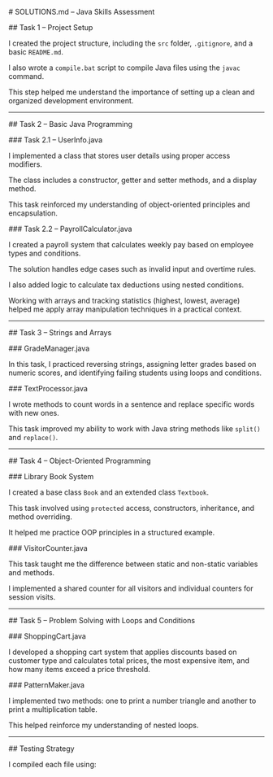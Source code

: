 \# SOLUTIONS.md – Java Skills Assessment



\## Task 1 – Project Setup

I created the project structure, including the `src` folder, `.gitignore`, and a basic `README.md`.  

I also wrote a `compile.bat` script to compile Java files using the `javac` command.  

This step helped me understand the importance of setting up a clean and organized development environment.



---



\## Task 2 – Basic Java Programming



\### Task 2.1 – UserInfo.java

I implemented a class that stores user details using proper access modifiers.  

The class includes a constructor, getter and setter methods, and a display method.  

This task reinforced my understanding of object-oriented principles and encapsulation.



\### Task 2.2 – PayrollCalculator.java

I created a payroll system that calculates weekly pay based on employee types and conditions.  

The solution handles edge cases such as invalid input and overtime rules.  

I also added logic to calculate tax deductions using nested conditions.  

Working with arrays and tracking statistics (highest, lowest, average) helped me apply array manipulation techniques in a practical context.



---



\## Task 3 – Strings and Arrays



\### GradeManager.java

In this task, I practiced reversing strings, assigning letter grades based on numeric scores, and identifying failing students using loops and conditions.



\### TextProcessor.java

I wrote methods to count words in a sentence and replace specific words with new ones.  

This task improved my ability to work with Java string methods like `split()` and `replace()`.



---



\## Task 4 – Object-Oriented Programming



\### Library Book System

I created a base class `Book` and an extended class `Textbook`.  

This task involved using `protected` access, constructors, inheritance, and method overriding.  

It helped me practice OOP principles in a structured example.



\### VisitorCounter.java

This task taught me the difference between static and non-static variables and methods.  

I implemented a shared counter for all visitors and individual counters for session visits.



---



\## Task 5 – Problem Solving with Loops and Conditions



\### ShoppingCart.java

I developed a shopping cart system that applies discounts based on customer type and calculates total prices, the most expensive item, and how many items exceed a price threshold.



\### PatternMaker.java

I implemented two methods: one to print a number triangle and another to print a multiplication table.  

This helped reinforce my understanding of nested loops.



---



\## Testing Strategy

I compiled each file using:



